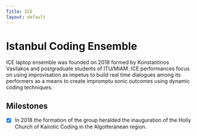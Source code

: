 ```yaml
---
Title: ICE
layout: default
---
```


# Istanbul Coding Ensemble

ICE laptop ensemble was founded on 2018 formed by Konstantinos Vasilakos and postgraduate students of ITU/MIAM. ICE performances focus on using improvisation as impetus to build real time dialogues among its performers as a means to create impromptu sonic outcomes using dynamic coding techniques.

## Milestones
- [x] In 2018 the formation of the group heralded the inauguration of the Holly Church of Kairotic Coding in the Algotteranean region.